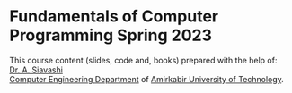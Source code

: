 # Fundamentals of Computer Programming Spring 2023

This course content (slides, code and, books) prepared with the help of:<br>
[Dr. A. Siavashi](https://github.com/ahmad-siavashi)<br>
[Computer Engineering Department](https://ceit.aut.ac.ir/) of [Amirkabir University of Technology](https://aut.ac.ir/).
